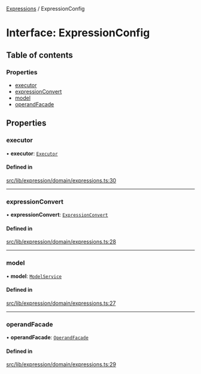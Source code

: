 [Expressions](../README.md) / ExpressionConfig

# Interface: ExpressionConfig

## Table of contents

### Properties

- [executor](ExpressionConfig.md#executor)
- [expressionConvert](ExpressionConfig.md#expressionconvert)
- [model](ExpressionConfig.md#model)
- [operandFacade](ExpressionConfig.md#operandfacade)

## Properties

### executor

• **executor**: [`Executor`](Executor.md)

#### Defined in

[src/lib/expression/domain/expressions.ts:30](https://github.com/data7expressions/3xpr/blob/afd3b19f5d11ae44b57444edce640638f4fba296/src/lib/expression/domain/expressions.ts#L30)

___

### expressionConvert

• **expressionConvert**: [`ExpressionConvert`](ExpressionConvert.md)

#### Defined in

[src/lib/expression/domain/expressions.ts:28](https://github.com/data7expressions/3xpr/blob/afd3b19f5d11ae44b57444edce640638f4fba296/src/lib/expression/domain/expressions.ts#L28)

___

### model

• **model**: [`ModelService`](ModelService.md)

#### Defined in

[src/lib/expression/domain/expressions.ts:27](https://github.com/data7expressions/3xpr/blob/afd3b19f5d11ae44b57444edce640638f4fba296/src/lib/expression/domain/expressions.ts#L27)

___

### operandFacade

• **operandFacade**: [`OperandFacade`](OperandFacade.md)

#### Defined in

[src/lib/expression/domain/expressions.ts:29](https://github.com/data7expressions/3xpr/blob/afd3b19f5d11ae44b57444edce640638f4fba296/src/lib/expression/domain/expressions.ts#L29)
